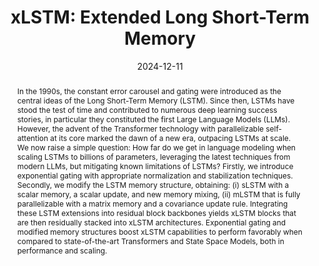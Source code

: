 ---
title: "xLSTM: Extended Long Short-Term Memory"
date: 2024-12-11
publishDate:  2024-12-11
authors: ["Maximilian Beck, Korbinian Pöppel, Markus Spanring, **Andreas Auer**, Oleksandra Prudnikova, Michael Kopp, Günter Klambauer, Johannes Brandstetter, Sepp Hochreiter "]
publication_types: ["2"]
abstract: "In the 1990s, the constant error carousel and gating were introduced as the central ideas of the Long Short-Term Memory (LSTM). Since then, LSTMs have stood the test of time and contributed to numerous deep learning success stories, in particular they constituted the first Large Language Models (LLMs). However, the advent of the Transformer technology with parallelizable self-attention at its core marked the dawn of a new era, outpacing LSTMs at scale. We now raise a simple question: How far do we get in language modeling when scaling LSTMs to billions of parameters, leveraging the latest techniques from modern LLMs, but mitigating known limitations of LSTMs? Firstly, we introduce exponential gating with appropriate normalization and stabilization techniques. Secondly, we modify the LSTM memory structure, obtaining: (i) sLSTM with a scalar memory, a scalar update, and new memory mixing, (ii) mLSTM that is fully parallelizable with a matrix memory and a covariance update rule. Integrating these LSTM extensions into residual block backbones yields xLSTM blocks that are then residually stacked into xLSTM architectures. Exponential gating and modified memory structures boost xLSTM capabilities to perform favorably when compared to state-of-the-art Transformers and State Space Models, both in performance and scaling."
featured: true
publication: "[Spotlight] NeurIPS 2024 (Main Conference)"
links:
  - icon_pack: ai
    icon: arxiv
    name: Paper
    url: 'https://arxiv.org/abs/2405.04517'
  - icon_pack: fab
    icon: github
    name: Code
    url: 'https://github.com/NX-AI/xlstm'
---